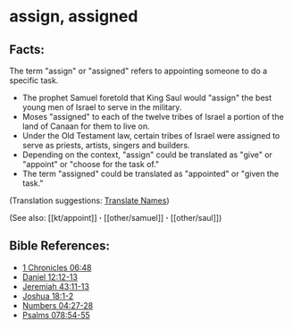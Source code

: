 # assign, assigned #

## Facts: ##

The term "assign" or "assigned" refers to appointing someone to do a specific task.

* The prophet Samuel foretold that King Saul would "assign" the best young men of Israel to serve in the military.
* Moses "assigned" to each of the twelve tribes of Israel a portion of the land of Canaan for them to live on.
* Under the Old Testament law, certain tribes of Israel were assigned to serve as priests, artists, singers and builders.
* Depending on the context, "assign" could be translated as "give" or "appoint" or "choose for the task of."
* The term "assigned" could be translated as "appointed" or "given the task." 

(Translation suggestions: [Translate Names](en/ta-vol1/translate/man/translate-names))

(See also: [[kt/appoint]] **·** [[other/samuel]] **·** [[other/saul]])

## Bible References: ##

* [1 Chronicles 06:48](en/tn/1ch/help/06/48)
* [Daniel 12:12-13](en/tn/dan/help/12/12)
* [Jeremiah 43:11-13](en/tn/jer/help/43/11)
* [Joshua 18:1-2](en/tn/jos/help/18/01)
* [Numbers 04:27-28](en/tn/num/help/04/27)
* [Psalms 078:54-55](en/tn/psa/help/78/54)